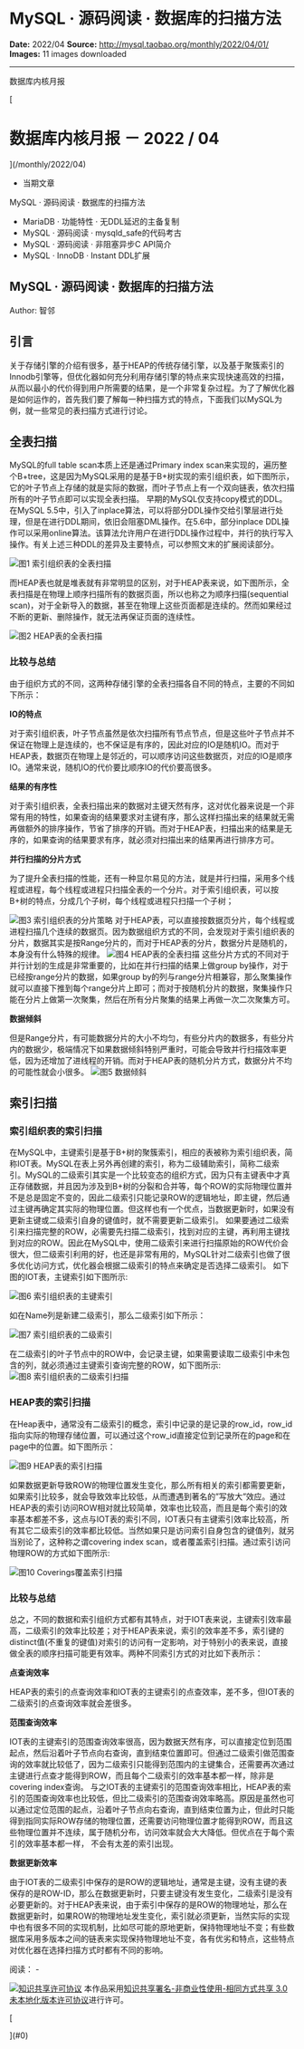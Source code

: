 # MySQL · 源码阅读 ·  数据库的扫描方法

**Date:** 2022/04
**Source:** http://mysql.taobao.org/monthly/2022/04/01/
**Images:** 11 images downloaded

---

数据库内核月报

 [
 # 数据库内核月报 － 2022 / 04
 ](/monthly/2022/04)

 * 当期文章

 MySQL · 源码阅读 · 数据库的扫描方法
* MariaDB · 功能特性 · 无DDL延迟的主备复制
* MySQL · 源码阅读 · mysqld_safe的代码考古
* MySQL · 源码阅读 · 非阻塞异步C API简介
* MySQL · InnoDB · Instant DDL扩展

 ## MySQL · 源码阅读 · 数据库的扫描方法 
 Author: 智邻 

 ## 引言

关于存储引擎的介绍有很多，基于HEAP的传统存储引擎，以及基于聚簇索引的Innodb引擎等，但优化器如何充分利用存储引擎的特点来实现快速高效的扫描，从而以最小的代价得到用户所需要的结果，是一个非常复杂过程。为了了解优化器是如何运作的，首先我们要了解每一种扫描方式的特点，下面我们以MySQL为例，就一些常见的表扫描方式进行讨论。

## 全表扫描
MySQL的full table scan本质上还是通过Primary index scan来实现的，遍历整个B+tree，这是因为MySQL采用的是基于B+树实现的索引组织表，如下图所示，它的叶子节点上存储的就是实际的数据，而叶子节点上有一个双向链表，依次扫描所有的叶子节点即可以实现全表扫描。
早期的MySQL仅支持copy模式的DDL。在MySQL 5.5中，引入了inplace算法，可以将部分DDL操作交给引擎层进行处理，但是在进行DDL期间，依旧会阻塞DML操作。在5.6中，部分inplace DDL操作可以采用online算法。该算法允许用户在进行DDL操作过程中，并行的执行写入操作。有关上述三种DDL的差异及主要特点，可以参照文末的扩展阅读部分。

![图1 索引组织表的全表扫描](.img/4a106ec332d7_001.png)

而HEAP表也就是堆表就有非常明显的区别，对于HEAP表来说，如下图所示，全表扫描是在物理上顺序扫描所有的数据页面，所以也称之为顺序扫描(sequential scan)，对于全新导入的数据，甚至在物理上这些页面都是连续的。然而如果经过不断的更新、删除操作，就无法再保证页面的连续性。

![图2 HEAP表的全表扫描](.img/e5467389d93b_002.png)

### 比较与总结
由于组织方式的不同，这两种存储引擎的全表扫描各自不同的特点，主要的不同如下所示：

**IO的特点** 

对于索引组织表，叶子节点虽然是依次扫描所有节点节点，但是这些叶子节点并不保证在物理上是连续的，也不保证是有序的，因此对应的IO是随机IO。而对于HEAP表，数据页在物理上是邻近的，可以顺序访问这些数据页，对应的IO是顺序IO。通常来说，随机IO的代价要比顺序IO的代价要高很多。

**结果的有序性** 

 对于索引组织表，全表扫描出来的数据对主键天然有序，这对优化器来说是一个非常有用的特性，如果查询的结果要求对主键有序，那么这样扫描出来的结果就无需再做额外的排序操作，节省了排序的开销。而对于HEAP表，扫描出来的结果是无序的，如果查询的结果要求有序，就必须对扫描出来的结果再进行排序方可。

**并行扫描的分片方式** 

 为了提升全表扫描的性能，还有一种显尔易见的方法，就是并行扫描，采用多个线程或进程，每个线程或进程只扫描全表的一个分片。对于索引组织表，可以按B+树的特点，分成几个子树，每个线程或进程只扫描一个子树；

![图3 索引组织表的分片策略](.img/d54d5a293189_003.png)
对于HEAP表，可以直接按数据页分片，每个线程或进程扫描几个连续的数据页。因为数据组织方式的不同，会发现对于索引组织表的分片，数据其实是按Range分片的，而对于HEAP表的分片，数据分片是随机的，本身没有什么特殊的规律。
![图4 HEAP表的全表扫描](.img/c6909d4178d3_004.png)
这些分片方式的不同对于并行计划的生成是非常重要的，比如在并行扫描的结果上做group by操作，对于已经按range分片的数据，如果group by的列与range分片相兼容，那么聚集操作就可以直接下推到每个range分片上即可；而对于按随机分片的数据，聚集操作只能在分片上做第一次聚集，然后在所有分片聚集的结果上再做一次二次聚集方可。

**数据倾斜** 

但是Range分片，有可能数据分片的大小不均匀，有些分片内的数据多，有些分片内的数据少，极端情况下如果数据倾斜特别严重时，可能会导致并行扫描效率更低，因为还增加了进线程的开销。而对于HEAP表的随机分片方式，数据分片不均的可能性就会小很多。
![图5 数据倾斜](.img/f6c3165e43ab_005.png)

## 索引扫描
### 索引组织表的索引扫描
在MySQL中，主键索引是基于B+树的聚簇索引，相应的表被称为索引组织表，简称IOT表。MySQL在表上另外再创建的索引，称为二级辅助索引，简称二级索引。MySQL的二级索引其实是一个比较变态的组织方式，因为只有主键表中才真正存储数据，并且因为涉及到B+树的分裂和合并等，每个ROW的实际物理位置并不是总是固定不变的，因此二级索引只能记录ROW的逻辑地址，即主键，然后通过主键再确定其实际的物理位置。但这样也有一个优点，当数据更新时，如果没有更新主键或二级索引自身的键值时，就不需要更新二级索引。
如果要通过二级索引来扫描完整的ROW，必需要先扫描二级索引，找到对应的主键，再利用主键找到对应的ROW。因此在MySQL中，使用二级索引来进行扫描原始的ROW代价会很大，但二级索引利用的好，也还是非常有用的，MySQL针对二级索引也做了很多优化访问方式，优化器会根据二级索引的特点来确定是否选择二级索引。
如下图的IOT表，主键索引如下图所示:

![图6 索引组织表的主键索引](.img/cafdbfc2fd56_006.png)

如在Name列是新建二级索引，那么二级索引如下所示：

![图7 索引组织表的二级索引](.img/eadba308ee2f_007.png)

在二级索引的叶子节点中的ROW中，会记录主键，如果需要读取二级索引中未包含的列，就必须通过主键索引查询完整的ROW，如下图所示:
![图8 索引组织表的二级索引扫描](.img/3506bde4d261_008.png)

### HEAP表的索引扫描
在Heap表中，通常没有二级索引的概念，索引中记录的是记录的row_id，row_id指向实际的物理存储位置，可以通过这个row_id直接定位到记录所在的page和在page中的位置。如下图所示：

![图9 HEAP表的索引扫描](.img/2b231a6536d6_009.png)

如果数据更新导致ROW的物理位置发生变化，那么所有相关的索引都需要更新，如果索引比较多，就会导致效率比较低，从而遭遇到著名的”写放大”效应。通过HEAP表的索引访问ROW相对就比较简单，效率也比较高，而且是每个索引的效率基本都差不多，这点与IOT表的索引不同，IOT表只有主键索引效率比较高，所有其它二级索引的效率都比较低。当然如果只是访问索引自身包含的键值列，就另当别论了，这种称之谓covering index scan，或者覆盖索引扫描。通过索引访问物理ROW的方式如下图所示:

![图10 Coverings覆盖索引扫描](.img/7f279c78dab7_010.png)

### 比较与总结
总之，不同的数据和索引组织方式都有其特点，对于IOT表来说，主键索引效率最高，二级索引的效率比较差；对于HEAP表来说，索引的效率差不多，索引键的distinct值(不重复的键值)对索引的访问有一定影响，对于特别小的表来说，直接做全表的顺序扫描可能更有效率。两种不同索引方式的对比如下表所示：

**点查询效率** 

HEAP表的索引的点查询效率和IOT表的主键索引的点查效率，差不多，但IOT表的二级索引的点查询效率就会差很多。

**范围查询效率** 

IOT表的主键索引的范围查询效率很高，因为数据天然有序，可以直接定位到范围起点，然后沿着叶子节点向右查询，直到结束位置即可。但通过二级索引做范围查询的效率就比较低了，因为二级索引只能得到范围内的主键集合，还需要再次通过主键进行点查才能得到ROW，而且每个二级索引的效率基本都一样，除非是covering index查询。
与之IOT表的主键索引的范围查询效率相比，HEAP表的索引的范围查询效率也比较低，但比二级索引的范围查询效率略高。原因是虽然也可以通过定位范围的起点，沿着叶子节点向右查询，直到结束位置为止，但此时只能得到指同实际ROW存储的物理位置，还需要访问物理位置才能得到ROW，而且这些物理位置并不连续，属于随机分布，访问效率就会大大降低。但优点在于每个索引的效率基本都一样， 不会有太差的索引出现。 

**数据更新效率** 

由于IOT表的二级索引中保存的是ROW的逻辑地址，通常是主键，没有主键的表保存的是ROW-ID，那么在数据更新时，只要主键没有发生变化，二级索引是没有必要更新的。对于HEAP表来说，由于索引中保存的是ROW的物理地址，那么在数据更新时，如果ROW的物理地址发生变化，索引就必须更新，当然实际的实现中也有很多不同的实现机制，比如尽可能的原地更新，保持物理地址不变；有些数据库采用多版本之间的链表来实现保持物理地址不变，各有优劣和特点，这些特点对优化器在选择扫描方式时都有不同的影响。

 阅读： - 

[![知识共享许可协议](.img/8232d49bd3e9_88x31.png)](http://creativecommons.org/licenses/by-nc-sa/3.0/)
本作品采用[知识共享署名-非商业性使用-相同方式共享 3.0 未本地化版本许可协议](http://creativecommons.org/licenses/by-nc-sa/3.0/)进行许可。

 [

 ](#0)